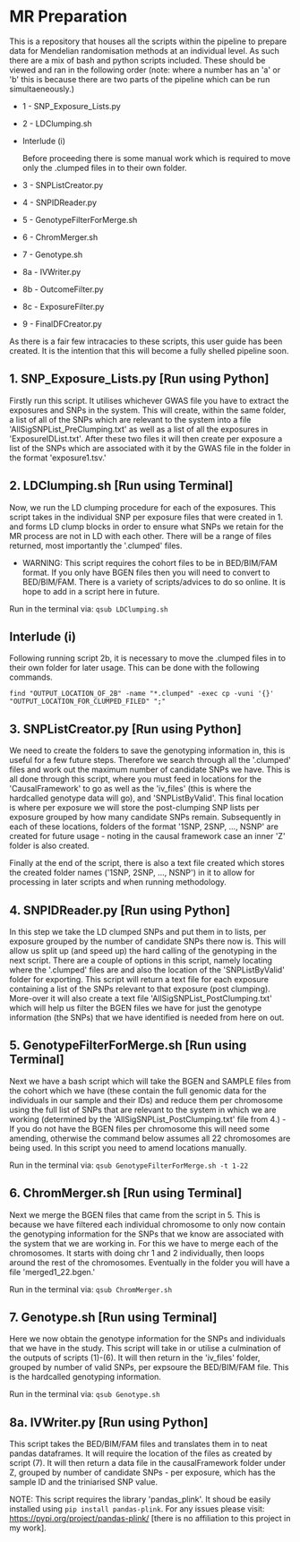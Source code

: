 # MR Preparation
This is a repository that houses all the scripts within the pipeline to prepare data for Mendelian randomisation methods at an individual level. As such there are a mix of bash and python scripts included. These should be viewed and ran in the following order (note: where a number has an 'a' or 'b' this is because there are two parts of the pipeline which can be run simultaeneously.)

- 1 - SNP_Exposure_Lists.py
- 2 - LDClumping.sh

- Interlude (i)

  Before proceeding there is some manual work which is required to move only the .clumped files in to their own folder.

- 3 - SNPListCreator.py
- 4 - SNPIDReader.py
- 5 - GenotypeFilterForMerge.sh
- 6 - ChromMerger.sh

- 7 - Genotype.sh
- 8a - IVWriter.py
- 8b - OutcomeFilter.py
- 8c - ExposureFilter.py
- 9 - FinalDFCreator.py

As there is a fair few intracacies to these scripts, this user guide has been created. It is the intention that this will become a fully shelled pipeline soon.

## 1. SNP_Exposure_Lists.py [Run using Python]
Firstly run this script. It utilises whichever GWAS file you have to extract the exposures and SNPs in the system. This will create, within the same folder, a list of all of the SNPs which are relevant to the system into a file 'AllSigSNPList_PreClumping.txt' as well as a list of all the exposures in 'ExposureIDList.txt'. After these two files it will then create per exposure a list of the SNPs which are associated with it by the GWAS file in the folder in the format 'exposure1.tsv.'

## 2. LDClumping.sh [Run using Terminal]
Now, we run the LD clumping procedure for each of the exposures. This script takes in the individual SNP per exposure files that were created in 1. and forms LD clump blocks in order to ensure what SNPs we retain for the MR process are not in LD with each other. There will be a range of files returned, most importantly the '.clumped' files.
- WARNING: This script requires the cohort files to be in BED/BIM/FAM format. If you only have BGEN files then you will need to convert to BED/BIM/FAM. There is a variety of scripts/advices to do so online. It is hope to add in a script here in future.

Run in the terminal via: ``` qsub LDClumping.sh ```

## Interlude (i)
Following running script 2b, it is necessary to move the .clumped files in to their own folder for later usage. This can be done with the following commands.
```
find "OUTPUT_LOCATION_OF_2B" -name "*.clumped" -exec cp -vuni '{}' "OUTPUT_LOCATION_FOR_CLUMPED_FILED" ";"
```

## 3. SNPListCreator.py [Run using Python]
We need to create the folders to save the genotyping information in, this is useful for a few future steps. Therefore we search through all the '.clumped' files and work out the maximum number of candidate SNPs we have. This is all done through this script, where you must feed in locations for the 'CausalFramework' to go as well as the 'iv_files' (this is where the hardcalled genotype data will go), and 'SNPListByValid'. This final location is where per exposure we will store the post-clumping SNP lists per exposure grouped by how many candidate SNPs remain. Subsequently in each of these locations, folders of the format '1SNP, 2SNP, ..., NSNP' are created for future usage - noting in the causal framework case an inner 'Z' folder is also created.

Finally at the end of the script, there is also a text file created which stores the created folder names ('1SNP, 2SNP, ..., NSNP') in it to allow for processing in later scripts and when running methodology.

## 4. SNPIDReader.py [Run using Python]
In this step we take the LD clumped SNPs and put them in to lists, per exposure grouped by the number of candidate SNPs there now is. This will allow us split up (and speed up) the hard calling of the genotyping in the next script. There are a couple of options in this script, namely locating where the '.clumped' files are and also the location of the 'SNPListByValid' folder for exporting. This script will return a text file for each exposure containing a list of the SNPs relevant to that exposure (post clumping). More-over it will also create a text file 'AllSigSNPList_PostClumping.txt' which will help us filter the BGEN files we have for just the genotype information (the SNPs) that we have identified is needed from here on out.

## 5. GenotypeFilterForMerge.sh [Run using Terminal]
Next we have a bash script which will take the BGEN and SAMPLE files from the cohort which we have (these contain the full genomic data for the individuals in our sample and their IDs) and reduce them per chromosome using the full list of SNPs that are relevant to the system in which we are working (determined by the 'AllSigSNPList_PostClumping.txt' file from 4.) - If you do not have the BGEN files per chromosome this will need some amending, otherwise the command below assumes all 22 chromosomes are being used. In this script you need to amend locations manually. 

Run in the terminal via: ``` qsub GenotypeFilterForMerge.sh -t 1-22 ```

## 6. ChromMerger.sh [Run using Terminal]
Next we merge the BGEN files that came from the script in 5. This is because we have filtered each individual chromosome to only now contain the genotyping information for the SNPs that we know are associated with the system that we are working in. For this we have to merge each of the chromosomes. It starts with doing chr 1 and 2 individually, then loops around the rest of the chromosomes. Eventually in the folder you will have a file 'merged1_22.bgen.'

Run in the terminal via: ``` qsub ChromMerger.sh ```

## 7. Genotype.sh [Run using Terminal]
Here we now obtain the genotype information for the SNPs and individuals that we have in the study. This script will take in or utilise a culmination of the outputs of scripts (1)-(6). It will then return in the 'iv_files' folder, grouped by number of valid SNPs, per expsoure the BED/BIM/FAM file. This is the hardcalled genotyping information.

Run in the terminal via: ``` qsub Genotype.sh ```

## 8a. IVWriter.py [Run using Python]
This script takes the BED/BIM/FAM files and translates them in to neat pandas dataframes. It will require the location of the files as created by script (7). It will then return a data file in the causalFramework folder under Z, grouped by number of candidate SNPs - per exposure, which has the sample ID and the triniarised SNP value. 

NOTE: This script requires the library 'pandas_plink'. It shoud be easily installed using ```pip install pandas-plink```. For any issues please visit: https://pypi.org/project/pandas-plink/ [there is no affiliation to this project in my work].
